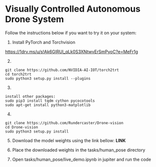 # Visually Controlled Autonomous Drone System


Follow the instructions below if you want to try it on your system:

1) Install PyTorch and Torchvision

https://1drv.ms/u/s!Ak6GIRUl_qLk0S3XNtwvErSmPyoC?e=MeFr1g

2) 
```shell
git clone https://github.com/NVIDIA-AI-IOT/torch2trt
cd torch2trt
sudo python3 setup.py install --plugins
```

3)
```shell
install other packages:
sudo pip3 install tqdm cython pycocotools
sudo apt-get install python3-matplotlib
```
4)
```shell
git clone https://github.com/Rundercaster/Drone-vision
cd Drone-vision
sudo python3 setup.py install
```
5) Download the model weights using the link bellow:
**LINK**

6) Place the downloaded weights in the tasks/human_pose directory

7) Open tasks/human_pose/live_demo.ipynb in jupiter and run the code


